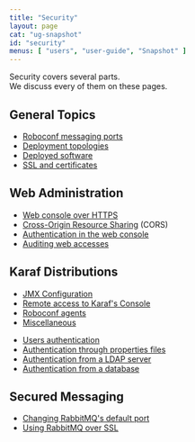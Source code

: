 ```yaml
---
title: "Security"
layout: page
cat: "ug-snapshot"
id: "security"
menus: [ "users", "user-guide", "Snapshot" ]
---
```


Security covers several parts.  
We discuss every of them on these pages.

## General Topics

* [Roboconf messaging ports](security-and-roboconf-messaging-ports.html)
* [Deployment topologies](security-and-topologies.html)
* [Deployed software](security-and-software.html)
* [SSL and certificates](security-ssl-and-certificates.html)

## Web Administration

* [Web console over HTTPS](security-and-https-console.html)
* [Cross-Origin Resource Sharing](security-and-cors.html) (CORS)
* [Authentication in the web console](security-and-authentication-in-the-web-console.html)
* [Auditing web accesses](security-and-web-access-audits.html)

## Karaf Distributions

* [JMX Configuration](security-and-jmx-configuration.html)
* [Remote access to Karaf's Console](security-and-remote-access-to-karaf-s-console.html)
* [Roboconf agents](security-and-agents.html)
* [Miscellaneous](security-and-miscellaneous.html)

<!-- -->

* [Users authentication](security-and-authentication.html)
* [Authentication through properties files](security-and-authentication-with-properties-files.html)
* [Authentication from a LDAP server](security-and-authentication-with-a-ldap-server.html)
* [Authentication from a database](security-and-authentication-with-a-database.html)

## Secured Messaging

* [Changing RabbitMQ's default port](security-rabbitmq-change-the-default-port.html)
* [Using RabbitMQ over SSL](security-and-rabbitmq-over-ssl.html)
